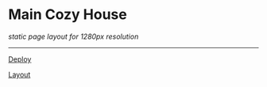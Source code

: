 # Main Cozy House 

_static page layout for 1280px resolution_

***************************

[Deploy](https://idzanamimao.github.io/Cozy_House/)

[Layout](https://www.figma.com/file/Vsb85IeXaJ6vbbTji28ZEU/shelter-(Copy)?node-id=151%3A91)
